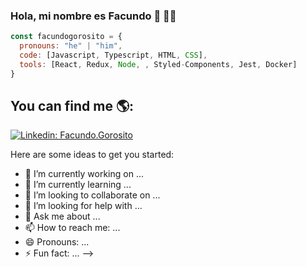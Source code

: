 ### Hola, mi nombre es Facundo 👋 🧑‍💻
  

```javascript
const facundogorosito = {
  pronouns: "he" | "him",
  code: [Javascript, Typescript, HTML, CSS],
  tools: [React, Redux, Node, , Styled-Components, Jest, Docker]
}
```
You can find me 🌎:
-
[![Linkedin: Facundo.Gorosito](https://img.shields.io/badge/-Facundo.Gorosito-blue?style=flat-square&logo=Linkedin&logoColor=white&link=https://www.linkedin.com/in/facundo-gorosito-desarrollador-web-html5-csss3-javascript-react-frontend/)](https://www.linkedin.com/in/facundo-gorosito-desarrollador-web-html5-csss3-javascript-react-frontend/)


Here are some ideas to get you started:

- 🔭 I’m currently working on ...
- 🌱 I’m currently learning ...
- 👯 I’m looking to collaborate on ...
- 🤔 I’m looking for help with ...
- 💬 Ask me about ...
- 📫 How to reach me: ...
- 😄 Pronouns: ...
- ⚡ Fun fact: ...
-->


